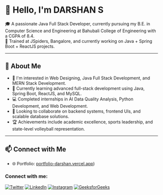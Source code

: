 # 👋 Hello, I'm DARSHAN S

🎓 A passionate Java Full Stack Developer, currently pursuing my B.E. in Computer Science and Engineering at Bahubali College of Engineering with a CGPA of 8.4.  
💼 Trained at JSpiders, Bangalore, and currently working on Java + Spring Boot + ReactJS projects.  

---

## 🚀 About Me

- 👀 I'm interested in Web Designing, Java Full Stack Development, and MERN Stack Development.
- 🌱 Currently learning advanced full-stack development using Java, Spring Boot, ReactJS, and MySQL.
- 💻 Completed internships in AI Data Quality Analysis, Python Development, and Web Development.
- 🤝 Looking to collaborate on backend systems, frontend UIs, and scalable database solutions.
- 🏆 Achievements include academic excellence, sports leadership, and state-level volleyball representation.

---

## 📫 Connect with Me

- 🌐 Portfolio: [portfolio-darshan.vercel.app](https://github.com/DARSHANGOWDA-S/DARSHANGOWDA-S/edit/main/README.md))  
### Connect with me:

[![Twitter](https://img.shields.io/badge/Twitter-1DA1F2?style=flat&logo=twitter&logoColor=white)](https://twitter.com/yourhandle)
[![LinkedIn](https://img.shields.io/badge/LinkedIn-0077B5?style=flat&logo=linkedin&logoColor=white)](https://linkedin.com/in/yourprofile)
[![Instagram](https://img.shields.io/badge/Instagram-E4405F?style=flat&logo=instagram&logoColor=white)](https://instagram.com/yourprofile)
[![GeeksforGeeks](https://img.shields.io/badge/GeeksforGeeks-0F9D58?style=flat&logo=GeeksforGeeks&logoColor=white)](https://auth.geeksforgeeks.org/user/yourprofile)




